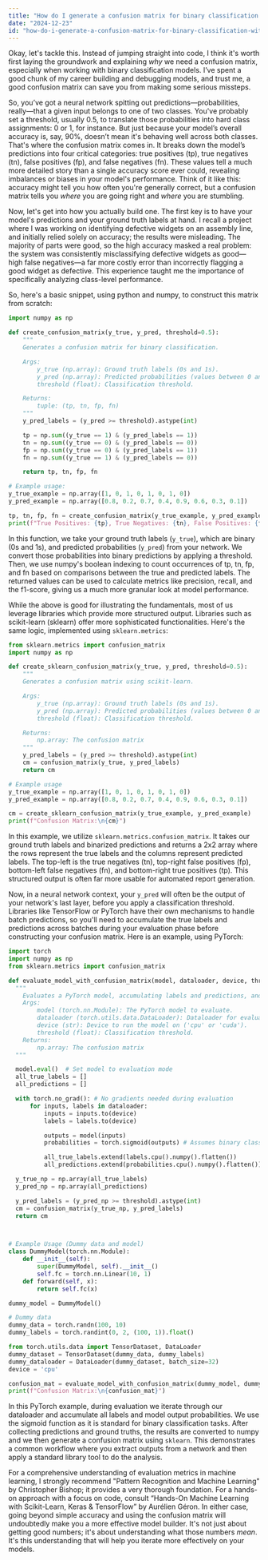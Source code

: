 ```yaml
---
title: "How do I generate a confusion matrix for binary classification with a neural network?"
date: "2024-12-23"
id: "how-do-i-generate-a-confusion-matrix-for-binary-classification-with-a-neural-network"
---
```


Okay, let's tackle this. Instead of jumping straight into code, I think it's worth first laying the groundwork and explaining *why* we need a confusion matrix, especially when working with binary classification models. I’ve spent a good chunk of my career building and debugging models, and trust me, a good confusion matrix can save you from making some serious missteps.

So, you’ve got a neural network spitting out predictions—probabilities, really—that a given input belongs to one of two classes. You've probably set a threshold, usually 0.5, to translate those probabilities into hard class assignments: 0 or 1, for instance. But just because your model’s overall accuracy is, say, 90%, doesn’t mean it's behaving well across both classes. That's where the confusion matrix comes in. It breaks down the model’s predictions into four critical categories: true positives (tp), true negatives (tn), false positives (fp), and false negatives (fn). These values tell a much more detailed story than a single accuracy score ever could, revealing imbalances or biases in your model's performance. Think of it like this: accuracy might tell you how often you're generally correct, but a confusion matrix tells you *where* you are going right and *where* you are stumbling.

Now, let's get into how you actually build one. The first key is to have your model's predictions and your ground truth labels at hand. I recall a project where I was working on identifying defective widgets on an assembly line, and initially relied solely on accuracy; the results were misleading. The majority of parts were good, so the high accuracy masked a real problem: the system was consistently misclassifying defective widgets as good—high false negatives—a far more costly error than incorrectly flagging a good widget as defective. This experience taught me the importance of specifically analyzing class-level performance.

So, here's a basic snippet, using python and numpy, to construct this matrix from scratch:

```python
import numpy as np

def create_confusion_matrix(y_true, y_pred, threshold=0.5):
    """
    Generates a confusion matrix for binary classification.

    Args:
        y_true (np.array): Ground truth labels (0s and 1s).
        y_pred (np.array): Predicted probabilities (values between 0 and 1).
        threshold (float): Classification threshold.

    Returns:
        tuple: (tp, tn, fp, fn)
    """
    y_pred_labels = (y_pred >= threshold).astype(int)

    tp = np.sum((y_true == 1) & (y_pred_labels == 1))
    tn = np.sum((y_true == 0) & (y_pred_labels == 0))
    fp = np.sum((y_true == 0) & (y_pred_labels == 1))
    fn = np.sum((y_true == 1) & (y_pred_labels == 0))

    return tp, tn, fp, fn

# Example usage:
y_true_example = np.array([1, 0, 1, 0, 1, 0, 1, 0])
y_pred_example = np.array([0.8, 0.2, 0.7, 0.4, 0.9, 0.6, 0.3, 0.1])

tp, tn, fp, fn = create_confusion_matrix(y_true_example, y_pred_example)
print(f"True Positives: {tp}, True Negatives: {tn}, False Positives: {fp}, False Negatives: {fn}")
```

In this function, we take your ground truth labels (`y_true`), which are binary (0s and 1s), and predicted probabilities (`y_pred`) from your network. We convert those probabilities into binary predictions by applying a threshold. Then, we use numpy's boolean indexing to count occurrences of tp, tn, fp, and fn based on comparisons between the true and predicted labels. The returned values can be used to calculate metrics like precision, recall, and the f1-score, giving us a much more granular look at model performance.

While the above is good for illustrating the fundamentals, most of us leverage libraries which provide more structured output. Libraries such as scikit-learn (sklearn) offer more sophisticated functionalities. Here's the same logic, implemented using `sklearn.metrics`:

```python
from sklearn.metrics import confusion_matrix
import numpy as np

def create_sklearn_confusion_matrix(y_true, y_pred, threshold=0.5):
    """
    Generates a confusion matrix using scikit-learn.

    Args:
        y_true (np.array): Ground truth labels (0s and 1s).
        y_pred (np.array): Predicted probabilities (values between 0 and 1).
        threshold (float): Classification threshold.

    Returns:
        np.array: The confusion matrix
    """
    y_pred_labels = (y_pred >= threshold).astype(int)
    cm = confusion_matrix(y_true, y_pred_labels)
    return cm

# Example usage
y_true_example = np.array([1, 0, 1, 0, 1, 0, 1, 0])
y_pred_example = np.array([0.8, 0.2, 0.7, 0.4, 0.9, 0.6, 0.3, 0.1])

cm = create_sklearn_confusion_matrix(y_true_example, y_pred_example)
print(f"Confusion Matrix:\n{cm}")
```

In this example, we utilize `sklearn.metrics.confusion_matrix`. It takes our ground truth labels and binarized predictions and returns a 2x2 array where the rows represent the true labels and the columns represent predicted labels. The top-left is the true negatives (tn), top-right false positives (fp), bottom-left false negatives (fn), and bottom-right true positives (tp). This structured output is often far more usable for automated report generation.

Now, in a neural network context, your `y_pred` will often be the output of your network's last layer, before you apply a classification threshold. Libraries like TensorFlow or PyTorch have their own mechanisms to handle batch predictions, so you'll need to accumulate the true labels and predictions across batches during your evaluation phase before constructing your confusion matrix. Here is an example, using PyTorch:

```python
import torch
import numpy as np
from sklearn.metrics import confusion_matrix

def evaluate_model_with_confusion_matrix(model, dataloader, device, threshold=0.5):
  """
    Evaluates a PyTorch model, accumulating labels and predictions, and generates a confusion matrix.
    Args:
        model (torch.nn.Module): The PyTorch model to evaluate.
        dataloader (torch.utils.data.DataLoader): Dataloader for evaluation data.
        device (str): Device to run the model on ('cpu' or 'cuda').
        threshold (float): Classification threshold.
    Returns:
        np.array: The confusion matrix
  """

  model.eval()  # Set model to evaluation mode
  all_true_labels = []
  all_predictions = []

  with torch.no_grad(): # No gradients needed during evaluation
      for inputs, labels in dataloader:
          inputs = inputs.to(device)
          labels = labels.to(device)

          outputs = model(inputs)
          probabilities = torch.sigmoid(outputs) # Assumes binary classification with sigmoid activation

          all_true_labels.extend(labels.cpu().numpy().flatten())
          all_predictions.extend(probabilities.cpu().numpy().flatten())

  y_true_np = np.array(all_true_labels)
  y_pred_np = np.array(all_predictions)

  y_pred_labels = (y_pred_np >= threshold).astype(int)
  cm = confusion_matrix(y_true_np, y_pred_labels)
  return cm



# Example Usage (Dummy data and model)
class DummyModel(torch.nn.Module):
    def __init__(self):
        super(DummyModel, self).__init__()
        self.fc = torch.nn.Linear(10, 1)
    def forward(self, x):
        return self.fc(x)

dummy_model = DummyModel()

# Dummy data
dummy_data = torch.randn(100, 10)
dummy_labels = torch.randint(0, 2, (100, 1)).float()

from torch.utils.data import TensorDataset, DataLoader
dummy_dataset = TensorDataset(dummy_data, dummy_labels)
dummy_dataloader = DataLoader(dummy_dataset, batch_size=32)
device = 'cpu'

confusion_mat = evaluate_model_with_confusion_matrix(dummy_model, dummy_dataloader, device)
print(f"Confusion Matrix:\n{confusion_mat}")
```

In this PyTorch example, during evaluation we iterate through our dataloader and accumulate all labels and model output probabilities. We use the sigmoid function as it is standard for binary classification tasks. After collecting predictions and ground truths, the results are converted to numpy and we then generate a confusion matrix using `sklearn`. This demonstrates a common workflow where you extract outputs from a network and then apply a standard library tool to do the analysis.

For a comprehensive understanding of evaluation metrics in machine learning, I strongly recommend "Pattern Recognition and Machine Learning" by Christopher Bishop; it provides a very thorough foundation. For a hands-on approach with a focus on code, consult “Hands-On Machine Learning with Scikit-Learn, Keras & TensorFlow” by Aurélien Géron. In either case, going beyond simple accuracy and using the confusion matrix will undoubtedly make you a more effective model builder. It's not just about getting good numbers; it's about understanding what those numbers *mean*. It's this understanding that will help you iterate more effectively on your models.
